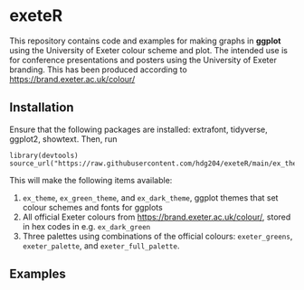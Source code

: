 # exeteR

This repository contains code and examples for making graphs in **ggplot** using the University of Exeter colour scheme and plot. The intended use is for conference presentations and posters using the University of Exeter branding. This has been produced according to https://brand.exeter.ac.uk/colour/

## Installation

Ensure that the following packages are installed: extrafont, tidyverse, ggplot2, showtext. Then, run

```
library(devtools)
source_url("https://raw.githubusercontent.com/hdg204/exeteR/main/ex_theme.R")
```
This will make the following items available:

1. ```ex_theme```, ```ex_green_theme```, and ```ex_dark_theme```, ggplot themes that set colour schemes and fonts for ggplots
2. All official Exeter colours from https://brand.exeter.ac.uk/colour/, stored in hex codes in e.g. ```ex_dark_green```
3. Three palettes using combinations of the official colours: ```exeter_greens```, ```exeter_palette```, and ```exeter_full_palette```.

## Examples
